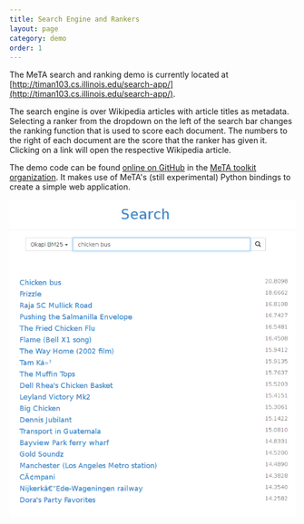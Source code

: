 ```yaml
---
title: Search Engine and Rankers
layout: page
category: demo
order: 1
---
```


The MeTA search and ranking demo is currently located at
[http://timan103.cs.illinois.edu/search-app/](http://timan103.cs.illinois.edu/search-app/).

The search engine is over Wikipedia articles with article titles as metadata.
Selecting a ranker from the dropdown on the left of the search bar changes the
ranking function that is used to score each document. The numbers to the right
of each document are the score that the ranker has given it. Clicking on a link
will open the respective Wikipedia article.

The demo code can be found [online on
GitHub](https://github.com/meta-toolkit/metapy-demos) in the [MeTA toolkit
organization](https://github.com/meta-toolkit). It makes use of MeTA's
(still experimental) Python bindings to create a simple web application.

![Search demo](search-demo.png)

